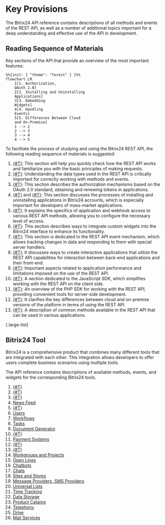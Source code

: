 # Key Provisions

The Bitrix24 API reference contains descriptions of all methods and events of the REST API, as well as a number of additional topics important for a deep understanding and effective use of the API in development.

## Reading Sequence of Materials

Key sections of the API that provide an overview of the most important features:

```mermaid
%%{init: { "theme": "forest" } }%%
flowchart LR
    1[1. Authorization, 
    OAuth 2.0]
    2[2. Installing and Uninstalling 
    Applications]
    3[3. Embedding 
    Widgets]
    4[4. Handling 
    Events]
    5[5. Differences Between Cloud 
    and On-Premise]
    1 --> 2
    2 --> 3
    3 --> 4
    4 --> 5
```

To facilitate the process of studying and using the Bitrix24 REST API, the following reading sequence of materials is suggested:

1. [{#T}](how-to-call-rest-api/authorization.md): This section will help you quickly check how the REST API works and familiarize you with the basic principles of making requests.
2. [{#T}](data-types.md): Understanding the data types used in the REST API is critically important for correctly working with methods and events.
3. [{#T}](oauth/index.md): This section describes the authorization mechanisms based on the OAuth 2.0 standard, obtaining and renewing tokens in applications.
4. [{#T}](app-installation/index.md) and [{#T}](app-uninstallation.md): This section discusses the processes of installing and uninstalling applications in Bitrix24 accounts, which is especially important for developers of mass-market applications.
5. [{#T}](scopes/permissions.md): It explains the specifics of application and webhook access to various REST API methods, allowing you to configure the necessary level of access.
6. [{#T}](widgets/index.md): This section describes ways to integrate custom widgets into the Bitrix24 interface to enhance its functionality.
7. [{#T}](events/index.md): This section is dedicated to the REST API event mechanism, which allows tracking changes in data and responding to them with special server handlers.
8. [{#T}](interactivity/index.md): It discusses ways to create interactive applications that utilize the REST API capabilities for interaction between back-end applications and their front-end.
9. [{#T}](performance/limits.md): Important aspects related to application performance and limitations imposed on the use of the REST API.
10. [{#T}](bx24-js-sdk/index.md): A section dedicated to the JavaScript SDK, which simplifies working with the REST API on the client side.
11. [{#T}](crest-php-sdk/index.md): An overview of the PHP SDK for working with the REST API, providing convenient tools for server-side development.
12. [{#T}](cloud-and-on-premise/index.md): It clarifies the key differences between cloud and on-premise versions of the platform in terms of using the REST API.
13. [{#T}](common/index.md): A description of common methods available in the REST API that can be used in various applications.

{.large-list}

## Bitrix24 Tool

Bitrix24 is a comprehensive product that combines many different tools that are integrated with each other. This integration allows developers to offer users complete business scenarios using multiple tools.

The API reference contains descriptions of available methods, events, and widgets for the corresponding Bitrix24 tools.

1. [{#T}](./common/index.md)
2. [{#T}](./crm/index.md)
3. [{#T}](./ai/index.md)
4. [News Feed](./log/index.md)
5. [{#T}](./sale/index.md)
6. [Users](./user/index.md)
7. [Workflows](./bizproc/index.md)
8. [Tasks](./tasks/index.md)
9. [Document Generator](./document-generator/index.md)
10. [{#T}](./calendar/index.md)
11. [Payment Systems](./pay-system/index.md)
12. [{#T}](./departments/index.md)
13. [{#T}](./user-consent/index.md)
14. [Workgroups and Projects](./sonet-group/sonet-group-create.md)
15. [Open Lines](./imopenlines/index.md)
16. [Chatbots](./chat-bots/index.md)
17. [Chats](./chats/index.md)
18. [Sites and Stores](./landing/index.md)
19. [Message Providers, SMS Providers](./messageservice/index.md)
20. [Universal Lists](./lists/index.md)
21. [Time Tracking](./timeman/index.md)
22. [Data Storage](./entity/index.md)
23. [Product Catalog](./catalog/index.md)
24. [Telephony](./telephony/index.md)
25. [Drive](./disk/index.md)
26. [Mail Services](./mailservice/index.md)
